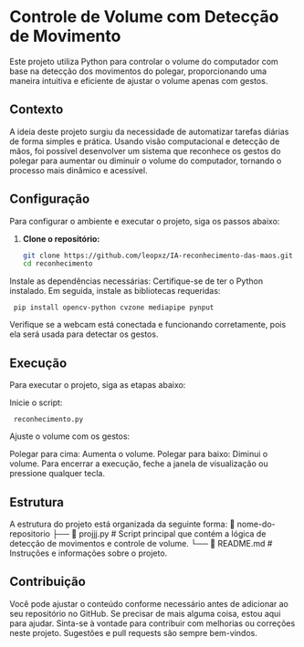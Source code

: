 # Controle de Volume com Detecção de Movimento

Este projeto utiliza Python para controlar o volume do computador com base na detecção dos movimentos do polegar, proporcionando uma maneira intuitiva e eficiente de ajustar o volume apenas com gestos.

## Contexto

A ideia deste projeto surgiu da necessidade de automatizar tarefas diárias de forma simples e prática. Usando visão computacional e detecção de mãos, foi possível desenvolver um sistema que reconhece os gestos do polegar para aumentar ou diminuir o volume do computador, tornando o processo mais dinâmico e acessível.

## Configuração

Para configurar o ambiente e executar o projeto, siga os passos abaixo:

1. **Clone o repositório:**

   ```bash
   git clone https://github.com/leopxz/IA-reconhecimento-das-maos.git
   cd reconhecimento

Instale as dependências necessárias:
Certifique-se de ter o Python instalado. Em seguida, instale as bibliotecas requeridas:

     pip install opencv-python cvzone mediapipe pynput

Verifique se a webcam está conectada e funcionando corretamente, pois ela será usada para detectar os gestos.

## Execução
Para executar o projeto, siga as etapas abaixo:

Inicie o script:

     reconhecimento.py

Ajuste o volume com os gestos:

Polegar para cima: Aumenta o volume.
Polegar para baixo: Diminui o volume.
Para encerrar a execução, feche a janela de visualização ou pressione qualquer tecla.

## Estrutura
A estrutura do projeto está organizada da seguinte forma:
📂 nome-do-repositorio
├── 📄 projjj.py           # Script principal que contém a lógica de detecção de movimentos e controle de volume.
└── 📄 README.md           # Instruções e informações sobre o projeto.

## Contribuição
Você pode ajustar o conteúdo conforme necessário antes de adicionar ao seu repositório no GitHub. Se precisar de mais alguma coisa, estou aqui para ajudar. Sinta-se à vontade para contribuir com melhorias ou correções neste projeto. Sugestões e pull requests são sempre bem-vindos.

